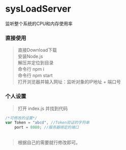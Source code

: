 # sysLoadServer
监听整个系统的CPU和内存使用率

### 直接使用
> 直接Download下载<br>
> 安装Node.js<br>
> 解压并定位到目录<br>
> 命令行 npm i<br>
> 命令行 npm start<br>
> 打开浏览器并输入网址：监听对象的IP地址 + 端口号<br>

### 个人设置
> 打开 index.js 并找到代码
```JavaScript
/*可修改的设置*/
var Token = "abcd", //Token验证的字符串
    port = 8080; //服务器绑定的端口
    
```
> 根据自己的需要就行修改即可。
